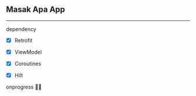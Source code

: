 ## Masak Apa App
---
dependency

-[x] Retrofit

-[x] ViewModel

-[x] Coroutines

-[x] Hilt

onprogress 🧙‍♂️